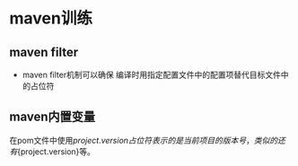 # maven训练
## maven filter
- maven filter机制可以确保 编译时用指定配置文件中的配置项替代目标文件中的占位符

## maven内置变量
在pom文件中使用${project.version}占位符表示的是当前项目的版本号，类似的还有${project.version}等。